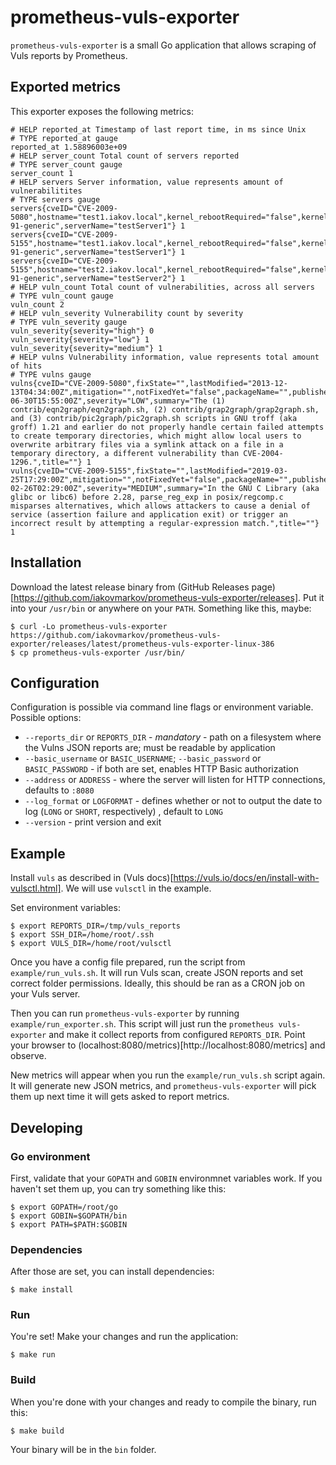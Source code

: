 # prometheus-vuls-exporter

`prometheus-vuls-exporter` is a small Go application that allows scraping of Vuls reports by Prometheus.

## Exported metrics

This exporter exposes the following metrics:

```
# HELP reported_at Timestamp of last report time, in ms since Unix
# TYPE reported_at gauge
reported_at 1.58896003e+09
# HELP server_count Total count of servers reported
# TYPE server_count gauge
server_count 1
# HELP servers Server information, value represents amount of vulnerabilitites
# TYPE servers gauge
servers{cveID="CVE-2009-5080",hostname="test1.iakov.local",kernel_rebootRequired="false",kernel_release="4.15.0-91-generic",serverName="testServer1"} 1
servers{cveID="CVE-2009-5155",hostname="test1.iakov.local",kernel_rebootRequired="false",kernel_release="4.15.0-91-generic",serverName="testServer1"} 1
servers{cveID="CVE-2009-5155",hostname="test2.iakov.local",kernel_rebootRequired="false",kernel_release="4.15.0-91-generic",serverName="testServer2"} 1
# HELP vuln_count Total count of vulnerabilities, across all servers
# TYPE vuln_count gauge
vuln_count 2
# HELP vuln_severity Vulnerability count by severity
# TYPE vuln_severity gauge
vuln_severity{severity="high"} 0
vuln_severity{severity="low"} 1
vuln_severity{severity="medium"} 1
# HELP vulns Vulnerability information, value represents total amount of hits
# TYPE vulns gauge
vulns{cveID="CVE-2009-5080",fixState="",lastModified="2013-12-13T04:34:00Z",mitigation="",notFixedYet="false",packageName="",published="2011-06-30T15:55:00Z",severity="LOW",summary="The (1) contrib/eqn2graph/eqn2graph.sh, (2) contrib/grap2graph/grap2graph.sh, and (3) contrib/pic2graph/pic2graph.sh scripts in GNU troff (aka groff) 1.21 and earlier do not properly handle certain failed attempts to create temporary directories, which might allow local users to overwrite arbitrary files via a symlink attack on a file in a temporary directory, a different vulnerability than CVE-2004-1296.",title=""} 1
vulns{cveID="CVE-2009-5155",fixState="",lastModified="2019-03-25T17:29:00Z",mitigation="",notFixedYet="false",packageName="",published="2019-02-26T02:29:00Z",severity="MEDIUM",summary="In the GNU C Library (aka glibc or libc6) before 2.28, parse_reg_exp in posix/regcomp.c misparses alternatives, which allows attackers to cause a denial of service (assertion failure and application exit) or trigger an incorrect result by attempting a regular-expression match.",title=""} 1
```

## Installation

Download the latest release binary from (GitHub Releases page)[https://github.com/iakovmarkov/prometheus-vuls-exporter/releases]. Put it into your `/usr/bin` or anywhere on your `PATH`. Something like this, maybe:

    $ curl -Lo prometheus-vuls-exporter https://github.com/iakovmarkov/prometheus-vuls-exporter/releases/latest/prometheus-vuls-exporter-linux-386
    $ cp prometheus-vuls-exporter /usr/bin/

## Configuration

Configuration is possible via command line flags or environment variable. Possible options:

* `--reports_dir` or `REPORTS_DIR` - *mandatory* - path on a filesystem where the Vulns JSON reports are; must be readable by application
* `--basic_username` or `BASIC_USERNAME`; `--basic_password` or `BASIC_PASSWORD` - if both are set, enables HTTP Basic authorization
* `--address` or `ADDRESS` - where the server will listen for HTTP connections, defaults to `:8080`
* `--log_format` or `LOGFORMAT` - defines whether or not to output the date to log (`LONG` or `SHORT`, respectively) , default to `LONG`
* `--version` - print version and exit

## Example

Install `vuls` as described in (Vuls docs)[https://vuls.io/docs/en/install-with-vulsctl.html]. We will use `vulsctl` in the example.

Set environment variables:

    $ export REPORTS_DIR=/tmp/vuls_reports
    $ export SSH_DIR=/home/root/.ssh
    $ export VULS_DIR=/home/root/vulsctl

Once you have a config file prepared, run the script from `example/run_vuls.sh`. It will run Vuls scan, create JSON reports and set correct folder permissions. Ideally, this should be ran as a CRON job on your Vuls server.

Then you can run `prometheus-vuls-exporter` by running `example/run_exporter.sh`. This script will just run the `prometheus vuls-exporter` and make it collect reports from configured `REPORTS_DIR`. Point your browser to (localhost:8080/metrics)[http://localhost:8080/metrics] and observe.

New metrics will appear when you run the `example/run_vuls.sh` script again. It will generate new JSON metrics, and `prometheus-vuls-exporter` will pick them up next time it will gets asked to report metrics.

## Developing

### Go environment

First, validate that your `GOPATH` and `GOBIN` environmnet variables work. If you haven't set them up, you can try something like this:

    $ export GOPATH=/root/go
    $ export GOBIN=$GOPATH/bin
    $ export PATH=$PATH:$GOBIN

### Dependencies

After those are set, you can install dependencies:

    $ make install

### Run

You're set! Make your changes and run the application:

    $ make run

### Build

When you're done with your changes and ready to compile the binary, run this:

    $ make build

Your binary will be in the `bin` folder.